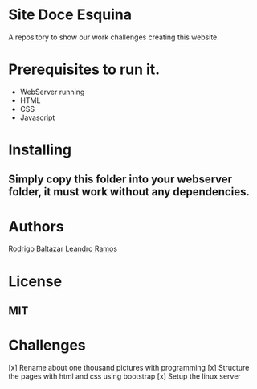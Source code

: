 # Site Doce Esquina

A repository to show our work challenges creating this website.


# Prerequisites to run it.

 * WebServer running
 * HTML
 * CSS
 * Javascript

# Installing

## Simply copy this folder into your webserver folder, it must work without any dependencies.

# Authors

[Rodrigo Baltazar](https://github.com/RodrigoBaltazar)
[Leandro Ramos](https://github.com/leandrorsant)

# License

## MIT

# Challenges

[x] Rename about one thousand pictures with programming
[x] Structure the pages with html and css using bootstrap
[x] Setup the linux server

